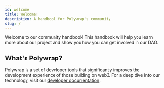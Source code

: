```yaml
---
id: welcome
title: Welcome!
description: A handbook for Polywrap's community
slug: /
---
```


Welcome to our community handbook! This handbook will help you learn more about our project and show you how you can get involved in our DAO.

## What's Polywrap?

Polywrap is a set of developer tools that significantly improves the development experience of those building on web3. For a deep dive into our technology, visit our [developer documentation](https://docs.polywrap.io/).
